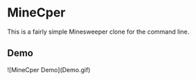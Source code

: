 # MineCper
<p>This is a fairly simple Minesweeper clone for the command line.</p>
<h2>Demo</h2>
![MineCper Demo](Demo.gif)

